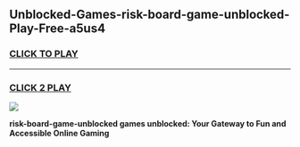 
## Unblocked-Games-risk-board-game-unblocked-Play-Free-a5us4
<h3>
<a href="https://premium76.site?title=risk-board-game-unblocked&ref=21A">CLICK TO PLAY</a></h3>
<hr>

<h3>
<a href="https://premium76.site?title=risk-board-game-unblocked&ref=21A">CLICK 2 PLAY</a>
  
</h3>

<a href="https://premium76.site?title=risk-board-game-unblocked&ref=21A"><img src="https://clearcache.store/games.png"></a>


**risk-board-game-unblocked games unblocked: Your Gateway to Fun and Accessible Online Gaming**
